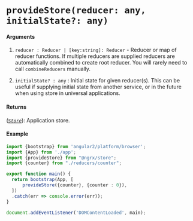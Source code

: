 # `provideStore(reducer: any, initialState?: any)`

#### Arguments

1. `reducer : Reducer | [key:string]: Reducer` - Reducer or map of reducer functions. If multiple reducers are supplied reducers are 
automatically combined to create root reducer. You will rarely need to call `combineReducers` manually.

2. `initialState? : any` : Initial state for given reducer(s). This can be useful if supplying initial state from another service, 
or in the future when using store in universal applications.

#### Returns
([*`Store`*](store.md)): Application store.

#### Example
```ts
import {bootstrap} from 'angular2/platform/browser';
import {App} from './app';
import {provideStore} from "@ngrx/store";
import {counter} from "./reducers/counter";

export function main() {
  return bootstrap(App, [
      provideStore({counter}, {counter : 0}),
  ])
  .catch(err => console.error(err));
}

document.addEventListener('DOMContentLoaded', main);
```
